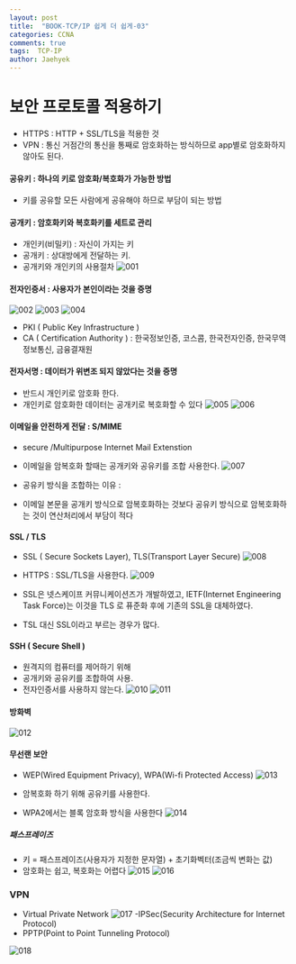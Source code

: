 ```yaml
---
layout: post
title:  "BOOK-TCP/IP 쉽게 더 쉽게-03"
categories: CCNA
comments: true
tags:  TCP-IP
author: Jaehyek
---
```


# 보안 프로토콜 적용하기
- HTTPS : HTTP + SSL/TLS을 적용한 것
- VPN : 통신 거점간의 통신을 통째로 암호화하는 방식하므로 app별로 암호화하지 않아도 된다.


#### 공유키 : 하나의 키로 암호화/복호화가 가능한 방법
- 키를 공유할 모든 사람에게 공유해야 하므로 부담이 되는 방법

#### 공개키 : 암호화키와 복호화키를 세트로 관리
- 개인키(비밀키) : 자신이 가지는 키
- 공개키 : 상대방에게 전달하는 키.
- 공개키와 개인키의 사용절차
![001](/img/2017-01-14-CCNA-book-TCP-IP-easy-and-easy-03/001.JPG)

#### 전자인증서 : 사용자가 본인이라는 것을 증명
![002](/img/2017-01-14-CCNA-book-TCP-IP-easy-and-easy-03/002.JPG)
![003](/img/2017-01-14-CCNA-book-TCP-IP-easy-and-easy-03/003.JPG)
![004](/img/2017-01-14-CCNA-book-TCP-IP-easy-and-easy-03/004.JPG)

- PKI ( Public Key Infrastructure ) 
- CA ( Certification Authority ) : 한국정보인증, 코스콤, 한국전자인증, 한국무역정보통신, 금융결재원

#### 전자서명  : 데이터가 위변조 되지 않았다는 것을 증명
- 반드시 개인키로 암호화 한다.
- 개인키로 암호화한 데이터는 공개키로 복호화할 수 있다
![005](/img/2017-01-14-CCNA-book-TCP-IP-easy-and-easy-03/005.JPG)
![006](/img/2017-01-14-CCNA-book-TCP-IP-easy-and-easy-03/006.JPG)

#### 이메일을 안전하게 전달 : S/MIME
- secure /Multipurpose Internet Mail Extenstion 
- 이메일을 암복호화 할때는 공개키와 공유키를 조합 사용한다. 
![007](/img/2017-01-14-CCNA-book-TCP-IP-easy-and-easy-03/007.JPG)


- 공유키 방식을 조합하는 이유 : 
- 이메일 본문을 공개키 방식으로 암복호화하는 것보다 공유키 방식으로 암복호화하는 것이 연산처리에서 부담이 적다

#### SSL / TLS
- SSL ( Secure Sockets Layer), TLS(Transport Layer Secure)
![008](/img/2017-01-14-CCNA-book-TCP-IP-easy-and-easy-03/008.JPG)

- HTTPS : SSL/TLS을 사용한다.
![009](/img/2017-01-14-CCNA-book-TCP-IP-easy-and-easy-03/009.JPG)

- SSL은 넷스케이프 커뮤니케이션즈가 개발하였고, IETF(Internet Engineering Task Force)는 이것을 TLS 로 퓨준화 후에 기존의 SSL을 대체하였다.
- TSL 대신 SSL이라고 부르는 경우가 많다.

#### SSH ( Secure Shell )
- 원격지의 컴퓨터를 제어하기 위해 
- 공개키와 공유키를 조합하여 사용.
- 전자인증서를 사용하지 않는다.
![010](/img/2017-01-14-CCNA-book-TCP-IP-easy-and-easy-03/010.JPG)
![011](/img/2017-01-14-CCNA-book-TCP-IP-easy-and-easy-03/011.JPG)

#### 방화벽
![012](/img/2017-01-14-CCNA-book-TCP-IP-easy-and-easy-03/012.JPG)

#### 무선랜 보안
- WEP(Wired Equipment Privacy), WPA(Wi-fi Protected Access)
![013](/img/2017-01-14-CCNA-book-TCP-IP-easy-and-easy-03/013.JPG)

- 암복호화 하기 위해 공유키를 사용한다.
- WPA2에서는 블록 암호화 방식을 사용한다
![014](/img/2017-01-14-CCNA-book-TCP-IP-easy-and-easy-03/014.JPG)

##### 패스프레이즈
- 키 = 패스프레이즈(사용자가 지정한 문자열) + 초기화벡터(조금씩 변화는 값)
- 암호화는 쉽고, 복호화는 어렵다
![015](/img/2017-01-14-CCNA-book-TCP-IP-easy-and-easy-03/015.JPG)
![016](/img/2017-01-14-CCNA-book-TCP-IP-easy-and-easy-03/016.JPG)

### VPN
- Virtual Private Network 
![017](/img/2017-01-14-CCNA-book-TCP-IP-easy-and-easy-03/017.JPG)
-IPSec(Security Architecture for Internet Protocol)
- PPTP(Point to Point Tunneling Protocol)

![018](/img/2017-01-14-CCNA-book-TCP-IP-easy-and-easy-03/018.JPG)


